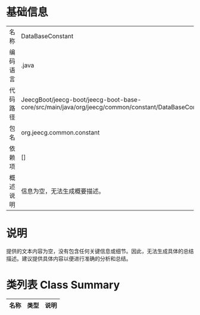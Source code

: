 # 基础信息

|      |      |
|------|------|
| 名称 | DataBaseConstant |
| 编码语言 | .java |
| 代码路径 | JeecgBoot/jeecg-boot/jeecg-boot-base-core/src/main/java/org/jeecg/common/constant/DataBaseConstant.java |
| 包名 | org.jeecg.common.constant |
| 依赖项 | [] |
| 概述说明 | 信息为空，无法生成概要描述。 |

# 说明

提供的文本内容为空，没有包含任何关键信息或细节。因此，无法生成具体的总结描述。建议提供具体内容以便进行准确的分析和总结。

# 类列表 Class Summary

| 名称   | 类型  | 说明 |
|-------|------|-------------|




